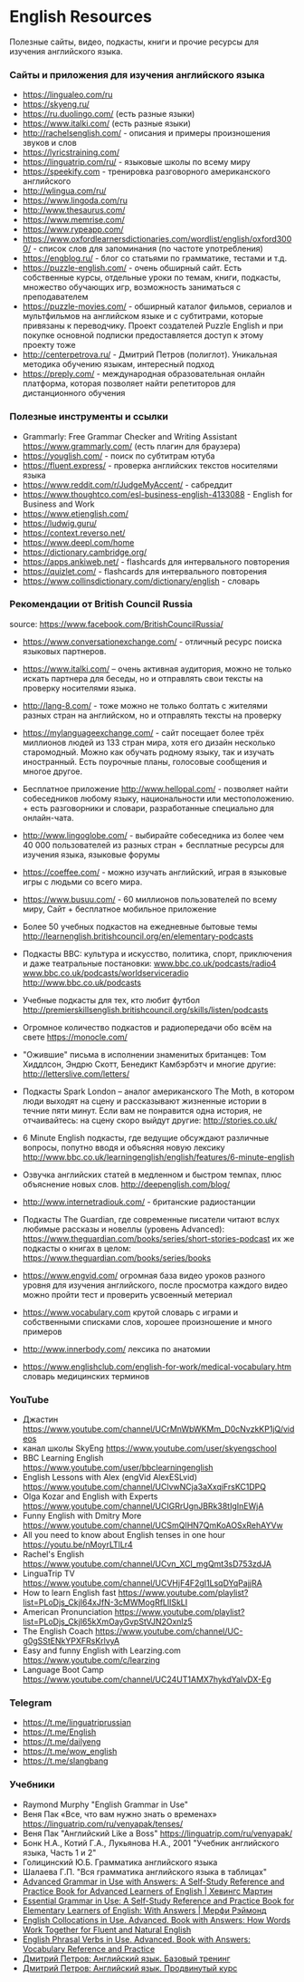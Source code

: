 # English Resources

Полезные сайты, видео, подкасты, книги и прочие ресурсы для изучения английского языка.

### Сайты и приложения для изучения английского языка
- https://lingualeo.com/ru 
- https://skyeng.ru/
- https://ru.duolingo.com/ (есть разные языки)
- https://www.italki.com/ (есть разные языки)
- http://rachelsenglish.com/ - описания и примеры произношения звуков и слов
- https://lyricstraining.com/
- https://linguatrip.com/ru/ - языковые школы по всему миру
- https://speekify.com - тренировка разговорного американского английского
- http://wlingua.com/ru/ 
- https://www.lingoda.com/ru
- http://www.thesaurus.com/
- https://www.memrise.com/
- https://www.rypeapp.com/
- https://www.oxfordlearnersdictionaries.com/wordlist/english/oxford3000/ - список слов для запоминания (по частоте употребления)
- https://engblog.ru/ - блог со статьями по грамматике, тестами и т.д.
- https://puzzle-english.com/ - очень обширный сайт. Есть собственные курсы, отдельные уроки по темам, книги, подкасты, множество обучающих игр, возможность заниматься с преподавателем
- https://puzzle-movies.com/ - обширный каталог фильмов, сериалов и мультфильмов на английском языке и с субтитрами, которые привязаны к переводчику. Проект создателей Puzzle English и при покупке основной подписки предоставляется доступ к этому проекту тоже
- http://centerpetrova.ru/ - Дмитрий Петров (полиглот). Уникальная методика обучению языкам, интересный подход
- https://preply.com/ - международная образовательная онлайн платформа, которая позволяет найти репетиторов для дистанционного обучения

### Полезные инструменты и ссылки
- Grammarly: Free Grammar Checker and Writing Assistant https://www.grammarly.com/ (есть плагин для браузера)
- https://youglish.com/ - поиск по субтитрам ютуба
- https://fluent.express/ - проверка английских текстов носителями языка
- https://www.reddit.com/r/JudgeMyAccent/ - сабреддит
- https://www.thoughtco.com/esl-business-english-4133088 - English for Business and Work
- https://www.etjenglish.com/
- https://ludwig.guru/
- https://context.reverso.net/
- https://www.deepl.com/home
- https://dictionary.cambridge.org/
- https://apps.ankiweb.net/ - flashcards для интервального повторения
- https://quizlet.com/ - flashcards для интервального повторения
- https://www.collinsdictionary.com/dictionary/english - словарь

### Рекомендации от British Council Russia
source: https://www.facebook.com/BritishCouncilRussia/


- https://www.conversationexchange.com/ - отличный ресурс поиска языковых партнеров.

- https://www.italki.com/ – очень активная аудитория, можно не только искать партнера для беседы, но и отправлять свои тексты на проверку носителями языка.

- http://lang-8.com/ - тоже можно не только болтать с жителями разных стран на английском, но и отправлять тексты на проверку 

- https://mylanguageexchange.com/ - сайт посещает более трёх миллионов людей из 133 стран мира, хотя его дизайн несколько старомодный. Можно как обучать родному языку, так и изучать иностранный. Есть поурочные планы, голосовые сообщения и многое другое. 

- Бесплатное приложение http://www.hellopal.com/ - позволяет найти собеседников любому языку, национальности или местоположению. + есть разговорники и словари, разработанные специально для онлайн-чата. 

- http://www.lingoglobe.com/ - выбирайте собеседника из более чем 40 000 пользователей из разных стран + бесплатные ресурсы для изучения языка, языковые форумы

- https://coeffee.com/ - можно изучать английский, играя в языковые игры с людьми со всего мира. 

- https://www.busuu.com/ - 60 миллионов пользователей по всему миру, Сайт + бесплатное мобильное приложение

- Более 50 учебных подкастов на ежедневные бытовые темы http://learnenglish.britishcouncil.org/en/elementary-podcasts

- Подкасты BBC: культура и искусство, политика, спорт, приключения и даже театральные постановки: www.bbc.co.uk/podcasts/radio4 
www.bbc.co.uk/podcasts/worldserviceradio 
http://www.bbc.co.uk/podcasts 

- Учебные подкасты для тех, кто любит футбол http://premierskillsenglish.britishcouncil.org/skills/listen/podcasts

- Огромное количество подкастов и радиопередачи обо всём на свете https://monocle.com/

- "Ожившие" письма в исполнении знаменитых британцев: Том Хиддлсон, Эндрю Скотт, Бенедикт Камбэрбэтч и многие другие: http://letterslive.com/letters/

- Подкасты Spark London – аналог американского The Moth, в котором люди выходят на сцену и рассказывают жизненные истории в течние пяти минут. Если вам не понравится одна история, не отчаивайтесь: на сцену скоро выйдут другие: http://stories.co.uk/

- 6 Minute English подкасты, где ведущие обсуждают различные вопросы, попутно вводя и объясняя новую лексику http://www.bbc.co.uk/learningenglish/english/features/6-minute-english

- Озвучка английских статей в медленном и быстром темпах, плюс объяснение новых слов. http://deepenglish.com/blog/

- http://www.internetradiouk.com/ - британские радиостанции

- Подкасты The Guardian, где современные писатели читают вслух любимые рассказы и новеллы (уровень Advanced): https://www.theguardian.com/books/series/short-stories-podcast их же подкасты о книгах в целом: https://www.theguardian.com/books/series/books

- https://www.engvid.com/ огромная база видео уроков разного уровня для изучения английского, после просмотра каждого видео можно пройти тест и проверить усвоенный метериал

- https://www.vocabulary.com крутой словарь с играми и собственными списками слов, хорошее произношение и много примеров

- http://www.innerbody.com/ лексика по анатомии

- https://www.englishclub.com/english-for-work/medical-vocabulary.htm словарь медицинских терминов


### YouTube

- Джастин https://www.youtube.com/channel/UCrMnWbWKMm_D0cNvzkKP1jQ/videos
- канал школы SkyEng https://www.youtube.com/user/skyengschool
- BBC Learning English https://www.youtube.com/user/bbclearningenglish
- English Lessons with Alex (engVid AlexESLvid) https://www.youtube.com/channel/UClvwNCja3aXxqiFrsKC1DPQ
- Olga Kozar and English with Experts https://www.youtube.com/channel/UCIGRrUgnJBRk38tIgInEWjA
- Funny English with Dmitry More https://www.youtube.com/channel/UCSmQIHN7QmKoAOSxRehAYVw
- All you need to know about English tenses in one hour https://youtu.be/nMoyrLTlLr4
- Rachel's English https://www.youtube.com/channel/UCvn_XCl_mgQmt3sD753zdJA
- LinguaTrip TV https://www.youtube.com/channel/UCVHjF4F2gI1LsqDYqPajjRA
- How to learn English fast https://www.youtube.com/playlist?list=PLoDjs_CkjI64xJfN-3cMWMogRfLlISkLI
- American Pronunciation https://www.youtube.com/playlist?list=PLoDjs_CkjI65kXmOayGvpStVJN2Oxnlz5
- The English Coach https://www.youtube.com/channel/UC-g0gSStENkYPXFRsKrlvyA
- Easy and funny English with Learzing.com https://www.youtube.com/c/learzing
- Language Boot Camp https://www.youtube.com/channel/UC24UT1AMX7hykdYaIvDX-Eg


### Telegram
- https://t.me/linguatriprussian
- https://t.me/English
- https://t.me/dailyeng
- https://t.me/wow_english
- https://t.me/slangbang

### Учебники
- Raymond Murphy "English Grammar in Use" 
- Веня Пак «Все, что вам нужно знать о временах» https://linguatrip.com/ru/venyapak/tenses/
- Веня Пак "Английский Like a Boss" https://linguatrip.com/ru/venyapak/
- Бонк Н.А., Котий Г.А., Лукьянова Н.А., 2001 "Учебник английского языка, Часть 1 и 2"
- Голицинский Ю.Б. Грамматика английского языка
- Шалаева Г.П. "Вся грамматика английского языка в таблицах"
- [Advanced Grammar in Use with Answers: A Self-Study Reference and Practice Book for Advanced Learners of English | Хевингс Мартин](https://www.ozon.ru/product/advanced-grammar-in-use-with-answers-a-self-study-reference-and-practice-book-for-advanced-learners-22430278)
- [Essential Grammar in Use: A Self-Study Reference and Practice Book for Elementary Learners of English: With Answers | Мерфи Рэймонд](https://www.ozon.ru/product/essential-grammar-in-use-a-self-study-reference-and-practice-book-for-elementary-learners-of-english-33773142/)
- [English Collocations in Use. Advanced. Book with Answers: How Words Work Together for Fluent and Natural English](https://www.ozon.ru/product/english-collocations-in-use-advanced-book-with-answers-how-words-work-together-for-fluent-and-258387621/)
- [English Phrasal Verbs in Use. Advanced. Book with Answers: Vocabulary Reference and Practice](https://www.ozon.ru/product/english-phrasal-verbs-in-use-advanced-book-with-answers-vocabulary-reference-and-practice-258387639/)
- [Дмитрий Петров: Английский язык. Базовый тренинг](https://www.labirint.ru/books/483659/)
- [Дмитрий Петров: Английский язык. Продвинутый курс](https://www.labirint.ru/books/537841/)
